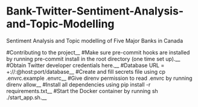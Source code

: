 # Bank-Twitter-Sentiment-Analysis-and-Topic-Modelling
Sentiment Analysis and Topic modelling of Five Major Banks in Canada


#Contributing to the project__
#Make sure pre-commit hooks are installed by running pre-commit install in the root directory (one time set up).__
#Obtain Twitter developer credentials here.__
#Database URL = <dialect>+<driver>://<user>:<password>@host:port/database__
#Create and fill secrets file using cp .envrc.example .envrc__
#Give direnv permission to read .envrc by running direnv allow__
#Install all dependencies using pip install -r requirements.txt__
#Start the Docker container by running sh ./start_app.sh.__
